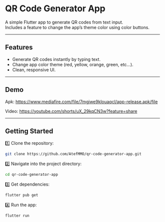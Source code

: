 # QR Code Generator App

A simple Flutter app to generate QR codes from text input.  
Includes a feature to change the app’s theme color using color buttons.

---

## Features
- Generate QR codes instantly by typing text.
- Change app color theme (red, yellow, orange, green, etc...).
- Clean, responsive UI.

---

## Demo
Apk: https://www.mediafire.com/file/7mgjwe9klouaqcl/app-release.apk/file

Video: https://youtube.com/shorts/uX_29kqCN3w?feature=share

---

## Getting Started

1️⃣ Clone the repository:
```bash
git clone https://github.com/AtefMMO/qr-code-generator-app.git
```
2️⃣ Navigate into the project directory:
```bash
cd qr-code-generator-app
```
3️⃣ Get dependencies:
```bash
flutter pub get
```
4️⃣ Run the app:
```bash
flutter run
```
